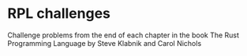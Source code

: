 # RPL challenges
Challenge problems from the end of each chapter in the book The Rust Programming Language by Steve Klabnik and Carol Nichols
